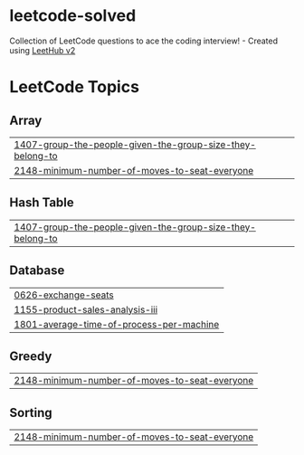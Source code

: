 # leetcode-solved
Collection of LeetCode questions to ace the coding interview! - Created using [LeetHub v2](https://github.com/arunbhardwaj/LeetHub-2.0)

<!---LeetCode Topics Start-->
# LeetCode Topics
## Array
|  |
| ------- |
| [1407-group-the-people-given-the-group-size-they-belong-to](https://github.com/fakhriyalfians/leetcode-solved/tree/master/1407-group-the-people-given-the-group-size-they-belong-to) |
| [2148-minimum-number-of-moves-to-seat-everyone](https://github.com/fakhriyalfians/leetcode-solved/tree/master/2148-minimum-number-of-moves-to-seat-everyone) |
## Hash Table
|  |
| ------- |
| [1407-group-the-people-given-the-group-size-they-belong-to](https://github.com/fakhriyalfians/leetcode-solved/tree/master/1407-group-the-people-given-the-group-size-they-belong-to) |
## Database
|  |
| ------- |
| [0626-exchange-seats](https://github.com/fakhriyalfians/leetcode-solved/tree/master/0626-exchange-seats) |
| [1155-product-sales-analysis-iii](https://github.com/fakhriyalfians/leetcode-solved/tree/master/1155-product-sales-analysis-iii) |
| [1801-average-time-of-process-per-machine](https://github.com/fakhriyalfians/leetcode-solved/tree/master/1801-average-time-of-process-per-machine) |
## Greedy
|  |
| ------- |
| [2148-minimum-number-of-moves-to-seat-everyone](https://github.com/fakhriyalfians/leetcode-solved/tree/master/2148-minimum-number-of-moves-to-seat-everyone) |
## Sorting
|  |
| ------- |
| [2148-minimum-number-of-moves-to-seat-everyone](https://github.com/fakhriyalfians/leetcode-solved/tree/master/2148-minimum-number-of-moves-to-seat-everyone) |
<!---LeetCode Topics End-->